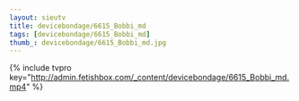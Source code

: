 ```yaml
--- 
layout: sieutv
title: devicebondage/6615_Bobbi_md
tags: [devicebondage/6615_Bobbi_md]
thumb_: devicebondage/6615_Bobbi_md.jpg
---
```

{% include tvpro key="http://admin.fetishbox.com/_content/devicebondage/6615_Bobbi_md.mp4" %} 
